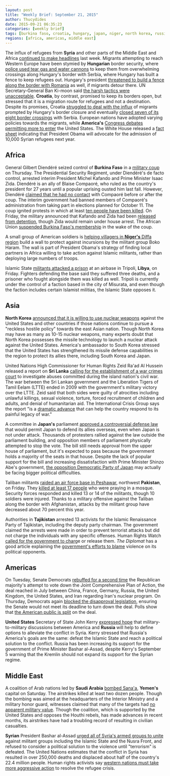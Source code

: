 ```yaml
---
layout: post
title: "Weekly Brief: September 21, 2015"
author: Thucydides
date: 2015-09-21 06:35:23
categories: [weekly brief]
tags: [burkina faso, croatia, hungary, japan, niger, north korea, russia, saudi arabia, sri lanka, syria, tajikistan, united states, yemen]
regions: [africa, americas, middle east]
---
```


The influx of refugees from **Syria** and other parts of the Middle East and Africa [continued to make headlines](http://www.nytimes.com/2015/09/17/world/europe/europe-refugee-migrant-crisis.html) last week. Migrants attempting to reach Western Europe have been stymied by **Hungarian** border security, where [police used tear gas and water cannons](http://www.bbc.com/news/world-europe-34270535) to keep them from overwhelming crossings along Hungary's border with Serbia, where Hungary has built a fence to keep refugees out. Hungary's president [threatened to build a fence along the border with Romania](http://www.economist.com/news/europe/21664902-fight-between-two-eastern-european-union-members-may-be-more-about-politics-about) as well, if migrants detour there. UN Secretary-General Ban Ki-moon said [the harsh tactics were unacceptable](http://www.aljazeera.com/news/2015/09/shocked-hungary-action-refugees-150917065345277.html). **Croatia**, by contrast, promised to keep its borders open, but stressed that it is a migration route for refugees and not a destination. Despite its promises, Croatia [struggled to deal with the influx](http://www.bbc.com/news/world-europe-34283152) of migrants prompted by Hungary's border closure and eventually [closed seven of its eight border crossings](http://www.bbc.com/news/world-europe-34286432) with Serbia. European nations have adopted varying policies towards the migrants, while **America's** [Congress debates permitting more to enter](http://www.worldpoliticsreview.com/trend-lines/16645/why-the-u-s-has-accepted-so-few-syrian-refugees) the United States. The White House released a [fact sheet](https://www.whitehouse.gov//blog/2015/09/15/what-you-need-know-about-syrian-refugee-crisis-and-what-us-doing-help) indicating that President Obama will advocate for the admission of 10,000 Syrian refugees next year.

## Africa

General Gilbert Diendéré seized control of **Burkina Faso** in a [military coup](http://www.nytimes.com/2015/09/18/world/africa/coup-in-burkina-faso-topples-government.html) on Thursday. The Presidential Security Regiment, under Diendéré's de facto control, arrested interim President Michel Kafando and Prime Minister Isaac Zida. Diendéré is an ally of Blaise Compaoré, who ruled as the country's president for 27 years until a popular uprising ousted him last fall. However, Diendéré [claimed that he had no contact](http://www.telegraph.co.uk/news/worldnews/africaandindianocean/burkinafaso/11870962/Burkina-Faso-coup-military-says-it-now-controls-country-after-arresting-leaders-live.html) with Compaoré before or after the coup. The interim government had banned members of Compaoré's administration from taking part in elections planned for October 11. The coup ignited protests in which at least [ten people have been killed](http://www.bbc.com/news/world-africa-34276807). On Friday, the military announced that Kafando and Zida had been [released from detention](http://www.nytimes.com/2015/09/19/world/africa/burkina-faso-military-ousted-leaders.html), though Zida would remain under house arrest. The African Union [suspended Burkina Faso's membership](http://www.aljazeera.com/news/2015/09/african-union-suspends-burkina-faso-military-coup-150919073352770.html) in the wake of the coup.

A small group of American soldiers is [helping villagers in **Niger's** Diffa region](http://mobile.reuters.com/article/idUSKCN0RI0C020150918) build a wall to protect against incursions by the militant group Boko Haram. The wall is part of President Obama's strategy of finding local partners in Africa willing to take action against Islamic militants, rather than deploying large numbers of troops.

Islamic State [militants attacked a prison](http://www.nytimes.com/2015/09/19/world/middleeast/isis-group-attacks-prison-in-libya.html) at an airbase in Tripoli, **Libya**, on Friday. Fighters defending the base said they suffered three deaths, and a prisoner who fought alongside them was killed as well. Tripoli is currently under the control of a faction based in the city of Misurata, and even though the faction includes certain Islamist militias, the Islamic State opposes it.

## Asia

**North Korea** [announced that it is willing to use nuclear weapons](http://www.cnn.com/2015/09/15/asia/north-korea-nuclear-program/index.html) against the United States and other countries if those nations continue to pursue a "reckless hostile policy" towards the east Asian nation. Though North Korea may have as many as 10-15 nuclear weapons, many experts doubt that North Korea possesses the missile technology to launch a nuclear attack against the United States. America's ambassador to South Korea stressed that the United States has strengthened its missile defense capabilities in the region to protect its allies there, including South Korea and Japan.

United Nations High Commissioner for Human Rights Zeid Ra'ad Al Hussein released a report on **Sri Lanka** [calling for the establishment of a war crimes court](http://www.cnn.com/2015/09/16/world/sri-lanka-war-crimes/index.html) to investigate abuses committed during the island nation's civil war. The war between the Sri Lankan government and the Liberation Tigers of Tamil Eelam (LTTE) ended in 2009 with the government's military victory over the LTTE. Zeid said that both sides were guilty of atrocities including unlawful killings, sexual violence, torture, forced recruitment of children and adults, and denial of humanitarian aid. The International Crisis Group says the report "is a [dramatic advance](http://www.crisisgroup.org/en/publication-type/media-releases/2015/asia/statement-on-the-un-sri-lanka-investigation-report.aspx) that can help the country respond to its painful legacy of war."

A committee in **Japan's** parliament [approved a controversial defense law](http://www.bbc.com/news/world-asia-34275968) that would permit Japan to defend its allies overseas, even when Japan is not under attack. Thousands of protesters rallied against the law outside the parliament building, and opposition members of parliament physically attempted to stop the vote. The bill still needs approval from the upper house of parliament, but it's expected to pass because the government holds a majority of the seats in that house. Despite the lack of popular support for the bill and increasing dissatisfaction with Prime Minister Shinzo Abe's government, [the opposition Democratic Party of Japan](http://thediplomat.com/2015/09/the-democratic-party-of-japan-the-beginning-of-the-end/) may actually be facing bigger political difficulties.

Taliban militants [raided an air force base in Peshawar](http://www.cnn.com/2015/09/17/asia/pakistan-airfield-militant-attack/index.html), northwest **Pakistan**, on Friday. They [killed at least 17 people](http://www.reuters.com/article/2015/09/18/us-pakistan-attack-idUSKCN0RI07Q20150918) who were praying in a mosque. Security forces responded and killed 13 or 14 of the militants, though 10 soldiers were injured. Thanks to a military offensive against the Taliban along the border with Afghanistan, attacks by the militant group have decreased about 70 percent this year.

Authorities in **Tajikistan** arrested 13 activists for the Islamic Renaissance Party of Tajikistan, including the deputy party chairman. The government claimed the arrests were made in order to prevent terrorist attacks but did not charge the individuals with any specific offenses. Human Rights Watch [called for the government to charg](http://www.hrw.org/news/2015/09/18/tajikistan-opposition-activists-detained)e or release them. _The Diplomat_ has a good article explaining the [government's efforts to blame](http://thediplomat.com/2015/09/tajikistan-pins-recent-violence-on-islamic-party/) violence on its political opponents.

## Americas

On Tuesday, Senate Democrats [rebuffed for a second time](http://www.politico.com/story/2015/09/iran-deal-mitch-mcconnell-shame-democrats-213658) the Republican majority's attempt to vote down the Joint Comprehensive Plan of Action, the deal reached in July between China, France, Germany, Russia, the United Kingdom, the United States, and Iran regarding Iran's nuclear program. On Thursday, Democrats again [blocked the disapproval legislation](http://www.reuters.com/article/2015/09/17/us-iran-nuclear-congress-idUSKCN0RF2VX20150917), ensuring the Senate would not meet its deadline to turn down the deal. Polls show that [the American public is split](http://www.politico.com/story/2015/09/abc-wapo-iran-213674) on the deal.

**United States** Secretary of State John Kerry [expressed hope](http://www.nytimes.com/2015/09/19/world/europe/us-to-begin-military-talks-with-russia-on-syria.html) that military-to-military discussions between America and **Russia** will help to define options to alleviate the conflict in Syria. Kerry stressed that Russia's America's goals are the same: defeat the Islamic State and reach a political solution to the conflict. Russia has been increasing its support for the government of Prime Minister Bashar al-Assad, despite Kerry's September 5 warning that the Kremlin should not expand its support for the Syrian regime.

## Middle East

A coalition of Arab nations led by **Saudi Arabia** [bombed Sana'a](http://www.reuters.com/article/2015/09/19/us-yemen-security-idUSKCN0RJ03O20150919), **Yemen's** capital on Saturday. The airstrikes killed at least two dozen people. Though the bombing was aimed at the headquarters of the Interior Ministry and a military honor guard, witnesses claimed that many of the targets had [no apparent military value](http://www.nytimes.com/2015/09/20/world/middleeast/arab-coalition-bombs-yemens-capital-killing-dozens.html). Though the coalition, which is supported by the United States and opposes the Houthi rebels, has made advances in recent months, its airstrikes have had a troubling record of resulting in civilian casualties.

**Syrian** President Bashar al-Assad [urged all of Syria's armed groups to unite](http://www.aljazeera.com/news/2015/09/assad-refuses-resign-terrorism-defeated-150916121911848.html) against militant groups including the Islamic State and the Nusra Front, and refused to consider a political solution to the violence until "terrorism" is defeated. The United Nations estimates that the conflict in Syria has resulted in over 250,000 deaths and displaced about half of the country's 22.4 million people. Human rights activists say [western nations must take more aggressive action](https://law.stanford.edu/stanford-lawyer/articles/the-refugee-crisis-we-must-continue-to-demand-an-ethical-response/) to resolve the refugee crisis.

